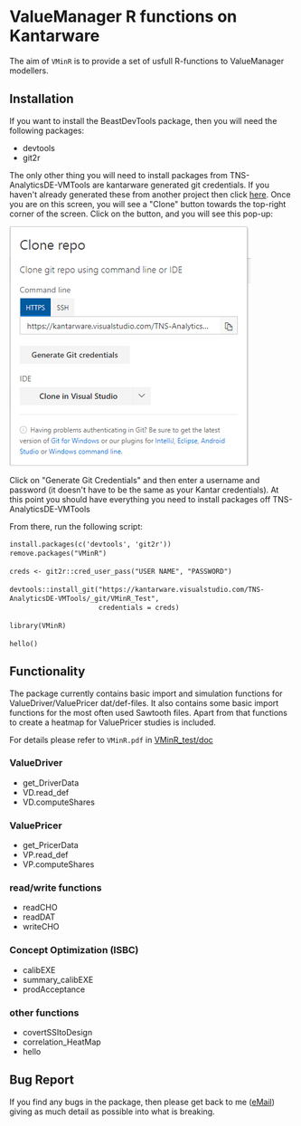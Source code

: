 # ValueManager R functions on Kantarware
The aim of `VMinR` is to provide a set of usfull R-functions to ValueManager modellers.

## Installation
If you want to install the BeastDevTools package, then you will need the following packages:

* devtools
* git2r

The only other thing you will need to install packages from TNS-AnalyticsDE-VMTools are kantarware generated git credentials. 
If you haven't already generated these from another project then click [here](https://kantarware.visualstudio.com/TNS-AnalyticsDE-VMTools/_git/VMinR_Test). 
Once you are on this screen, you will see a "Clone" button towards the top-right corner of the screen. Click on the button, and you will see this pop-up:

![](doc/gitcred.png)


Click on "Generate Git Credentials" and then enter a username and password (it doesn't have to be the same as your Kantar credentials). At this point you should have everything you need to install packages off TNS-AnalyticsDE-VMTools

From there, run the following script:

```
install.packages(c('devtools', 'git2r'))
remove.packages("VMinR")

creds <- git2r::cred_user_pass("USER NAME", "PASSWORD")

devtools::install_git("https://kantarware.visualstudio.com/TNS-AnalyticsDE-VMTools/_git/VMinR_Test", 
                      credentials = creds)

library(VMinR)

hello()
```

## Functionality
The package currently contains basic import and simulation functions for ValueDriver/ValuePricer dat/def-files. 
It also contains some basic import functions for the most often used Sawtooth files. 
Apart from that functions to create a heatmap for ValuePricer studies is included.

For details please refer to `VMinR.pdf` in  [VMinR_test/doc](https://kantarware.visualstudio.com/TNS-AnalyticsDE-VMTools/_git/VMinR_Test?path=%2Fdoc)

### ValueDriver
* get_DriverData
* VD.read_def
* VD.computeShares

### ValuePricer
* get_PricerData
* VP.read_def
* VP.computeShares

### read/write functions
* readCHO
* readDAT
* writeCHO

### Concept Optimization (ISBC)
* calibEXE
* summary_calibEXE
* prodAcceptance

### other functions
* covertSSItoDesign
* correlation_HeatMap
* hello

## Bug Report

If you find any bugs in the package, then please get back to me ([eMail](mailto:maximilian.rausch@tns-infratest.com)) giving as much detail as possible into what is breaking.
